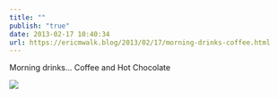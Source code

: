 ```yaml
---
title: ""
publish: "true"
date: 2013-02-17 10:40:34
url: https://ericmwalk.blog/2013/02/17/morning-drinks-coffee.html
---
```


Morning drinks... Coffee and Hot Chocolate

![](https://ericmwalk.blog/uploads/2022/dccb778ea0.jpg)